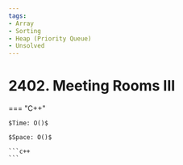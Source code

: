 ```yaml
---
tags:
- Array
- Sorting
- Heap (Priority Queue)
- Unsolved
---
```



# 2402. Meeting Rooms III

=== "C++"

    $Time: O()$

    $Space: O()$

    ```c++
    ```